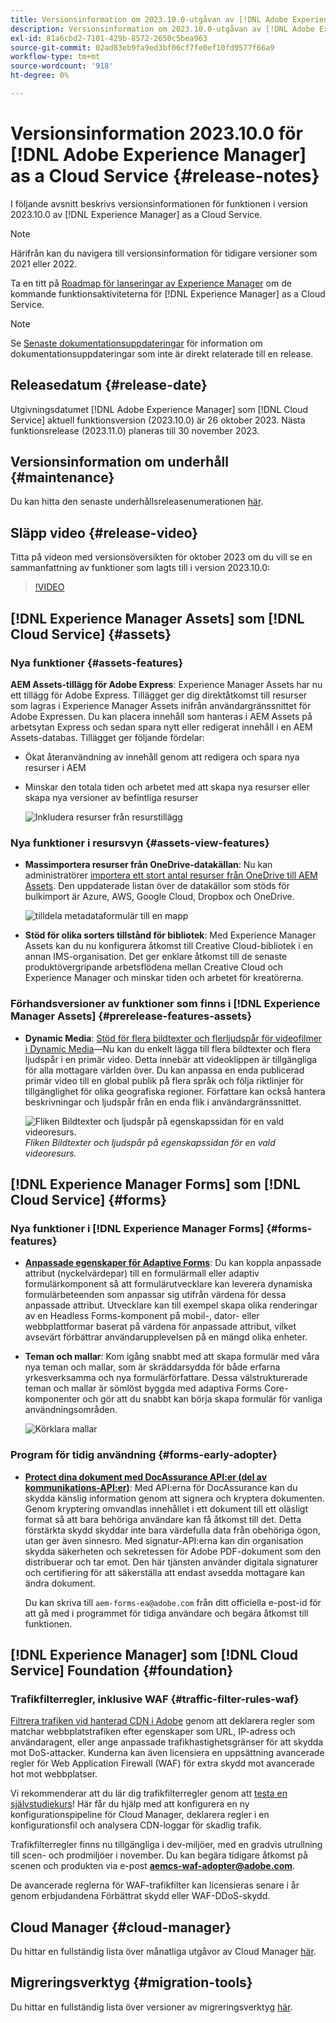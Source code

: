 ```yaml
---
title: Versionsinformation om 2023.10.0-utgåvan av [!DNL Adobe Experience Manager] as a Cloud Service.
description: Versionsinformation om 2023.10.0-utgåvan av [!DNL Adobe Experience Manager] as a Cloud Service.
exl-id: 81a6cbd2-7101-429b-8572-2650c5bea963
source-git-commit: 02ad83eb9fa9ed3bf06cf7fe0ef10fd9577f66a9
workflow-type: tm+mt
source-wordcount: '918'
ht-degree: 0%

---
```


# Versionsinformation 2023.10.0 för [!DNL Adobe Experience Manager] as a Cloud Service {#release-notes}

I följande avsnitt beskrivs versionsinformationen för funktionen i version 2023.10.0 av [!DNL Experience Manager] as a Cloud Service.

>[!NOTE]
>
>Härifrån kan du navigera till versionsinformation för tidigare versioner som 2021 eller 2022.
>
>Ta en titt på [Roadmap för lanseringar av Experience Manager](https://experienceleague.adobe.com/docs/experience-manager-release-information/aem-release-updates/update-releases-roadmap.html) om de kommande funktionsaktiviteterna för [!DNL Experience Manager] as a Cloud Service.

>[!NOTE]
>
>Se [Senaste dokumentationsuppdateringar](https://experienceleague.adobe.com/docs/experience-manager-release-information/aem-release-updates/doc-updates/documentation-updates.html) för information om dokumentationsuppdateringar som inte är direkt relaterade till en release.

## Releasedatum {#release-date}

Utgivningsdatumet [!DNL Adobe Experience Manager] som [!DNL Cloud Service] aktuell funktionsversion (2023.10.0) är 26 oktober 2023. Nästa funktionsrelease (2023.11.0) planeras till 30 november 2023.

## Versionsinformation om underhåll {#maintenance}

Du kan hitta den senaste underhållsreleasenumerationen [här](/help/release-notes/maintenance/latest.md).

## Släpp video {#release-video}

Titta på videon med versionsöversikten för oktober 2023 om du vill se en sammanfattning av funktioner som lagts till i version 2023.10.0:

>[!VIDEO](https://video.tv.adobe.com/v/3425186/?quality=12)

## [!DNL Experience Manager Assets] som [!DNL Cloud Service] {#assets}

### Nya funktioner {#assets-features}

**AEM Assets-tillägg för Adobe Express**: Experience Manager Assets har nu ett tillägg för Adobe Express. Tillägget ger dig direktåtkomst till resurser som lagras i Experience Manager Assets inifrån användargränssnittet för Adobe Expressen. Du kan placera innehåll som hanteras i AEM Assets på arbetsytan Express och sedan spara nytt eller redigerat innehåll i en AEM Assets-databas. Tillägget ger följande fördelar:

* Ökat återanvändning av innehåll genom att redigera och spara nya resurser i AEM

* Minskar den totala tiden och arbetet med att skapa nya resurser eller skapa nya versioner av befintliga resurser

  ![Inkludera resurser från resurstillägg](/help/assets/assets/aem-assets-add-on-include-assets.png)

### Nya funktioner i resursvyn {#assets-view-features}

* **Massimportera resurser från OneDrive-datakällan**: Nu kan administratörer [importera ett stort antal resurser från OneDrive till AEM Assets](/help/assets/bulk-import-assets-view.md#onedrive-developer-application). Den uppdaterade listan över de datakällor som stöds för bulkimport är Azure, AWS, Google Cloud, Dropbox och OneDrive.

  ![tilldela metadataformulär till en mapp](/help/assets/assets/bulk-import-source-details-onedrive.png)

* **Stöd för olika sorters tillstånd för bibliotek**: Med Experience Manager Assets kan du nu konfigurera åtkomst till Creative Cloud-bibliotek i en annan IMS-organisation. Det ger enklare åtkomst till de senaste produktövergripande arbetsflödena mellan Creative Cloud och Experience Manager och minskar tiden och arbetet för kreatörerna.

### Förhandsversioner av funktioner som finns i [!DNL Experience Manager Assets] {#prerelease-features-assets}

* **Dynamic Media**: [Stöd för flera bildtexter och flerljudspår för videofilmer i Dynamic Media](/help/assets/dynamic-media/video.md#about-msma)—Nu kan du enkelt lägga till flera bildtexter och flera ljudspår i en primär video. Detta innebär att videoklippen är tillgängliga för alla mottagare världen över. Du kan anpassa en enda publicerad primär video till en global publik på flera språk och följa riktlinjer för tillgänglighet för olika geografiska regioner. Författare kan också hantera beskrivningar och ljudspår från en enda flik i användargränssnittet.

  ![Fliken Bildtexter och ljudspår på egenskapssidan för en vald videoresurs.](/help/release-notes/assets/msma-aem-cs.png)*Fliken Bildtexter och ljudspår på egenskapssidan för en vald videoresurs.*

## [!DNL Experience Manager Forms] som [!DNL Cloud Service] {#forms}

### Nya funktioner i [!DNL Experience Manager Forms] {#forms-features}

* **[Anpassade egenskaper för Adaptive Forms](/help/forms/template-editor-core-components.md#add-a-custom-group-name-in-the-policy-of-template-editor)**: Du kan koppla anpassade attribut (nyckelvärdepar) till en formulärmall eller adaptiv formulärkomponent så att formulärutvecklare kan leverera dynamiska formulärbeteenden som anpassar sig utifrån värdena för dessa anpassade attribut. Utvecklare kan till exempel skapa olika renderingar av en Headless Forms-komponent på mobil-, dator- eller webbplattformar baserat på värdena för anpassade attribut, vilket avsevärt förbättrar användarupplevelsen på en mängd olika enheter.

* **Teman och mallar**: Kom igång snabbt med att skapa formulär med våra nya teman och mallar, som är skräddarsydda för både erfarna yrkesverksamma och nya formulärförfattare. Dessa välstrukturerade teman och mallar är sömlöst byggda med adaptiva Forms Core-komponenter och gör att du snabbt kan börja skapa formulär för vanliga användningsområden.

  ![Körklara mallar](/help/forms/assets/form-templates-ootb.png)


### Program för tidig användning {#forms-early-adopter}

* **[Protect dina dokument med DocAssurance API:er (del av kommunikations-API:er)](/help/forms/aem-forms-cloud-service-communications-introduction.md#document-assurance-doc-assurance)**: Med API:erna för DocAssurance kan du skydda känslig information genom att signera och kryptera dokumenten. Genom kryptering omvandlas innehållet i ett dokument till ett oläsligt format så att bara behöriga användare kan få åtkomst till det. Detta förstärkta skydd skyddar inte bara värdefulla data från obehöriga ögon, utan ger även sinnesro. Med signatur-API:erna kan din organisation skydda säkerheten och sekretessen för Adobe PDF-dokument som den distribuerar och tar emot. Den här tjänsten använder digitala signaturer och certifiering för att säkerställa att endast avsedda mottagare kan ändra dokument.

  Du kan skriva till `aem-forms-ea@adobe.com` från ditt officiella e-post-id för att gå med i programmet för tidiga användare och begära åtkomst till funktionen.

## [!DNL Experience Manager] som [!DNL Cloud Service] Foundation {#foundation}

### Trafikfilterregler, inklusive WAF {#traffic-filter-rules-waf}

[Filtrera trafiken vid hanterad CDN i Adobe](/help/security/traffic-filter-rules-including-waf.md) genom att deklarera regler som matchar webbplatstrafiken efter egenskaper som URL, IP-adress och användaragent, eller ange anpassade trafikhastighetsgränser för att skydda mot DoS-attacker. Kunderna kan även licensiera en uppsättning avancerade regler för Web Application Firewall (WAF) för extra skydd mot avancerade hot mot webbplatser.

Vi rekommenderar att du lär dig trafikfilterregler genom att [testa en självstudiekurs](https://experienceleague.adobe.com/docs/experience-manager-learn/cloud-service/security/traffic-filter-and-waf-rules/overview.html)! Här får du hjälp med att konfigurera en ny konfigurationspipeline för Cloud Manager, deklarera regler i en konfigurationsfil och analysera CDN-loggar för skadlig trafik.

Trafikfilterregler finns nu tillgängliga i dev-miljöer, med en gradvis utrullning till scen- och prodmiljöer i november. Du kan begära tidigare åtkomst på scenen och produkten via e-post **aemcs-waf-adopter@adobe.com**.

De avancerade reglerna för WAF-trafikfilter kan licensieras senare i år genom erbjudandena Förbättrat skydd eller WAF-DDoS-skydd.

## Cloud Manager {#cloud-manager}

Du hittar en fullständig lista över månatliga utgåvor av Cloud Manager [här](/help/implementing/cloud-manager/release-notes/current.md).

## Migreringsverktyg {#migration-tools}

Du hittar en fullständig lista över versioner av migreringsverktyg [här](/help/journey-migration/release-notes/release-notes-migration-tools-current.md).
